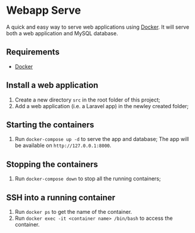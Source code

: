 # Webapp Serve
A quick and easy way to serve web applications using [Docker](https://www.docker.com). It will serve both a web application and MySQL database.

## Requirements
- [Docker](https://docs.docker.com/install/)

## Install a web application
1. Create a new directory `src` in the root folder of this project;
2. Add a web application (i.e. a Laravel app) in the newley created folder;

## Starting the containers
1. Run `docker-compose up -d` to serve the app and database; The app will be available on `http://127.0.0.1:8000`.

## Stopping the containers
1. Run `docker-compose down` to stop all the running containers;

## SSH into a running container
1. Run `docker ps` to get the name of the container.
2. Run `docker exec -it <container name> /bin/bash` to access the container.
